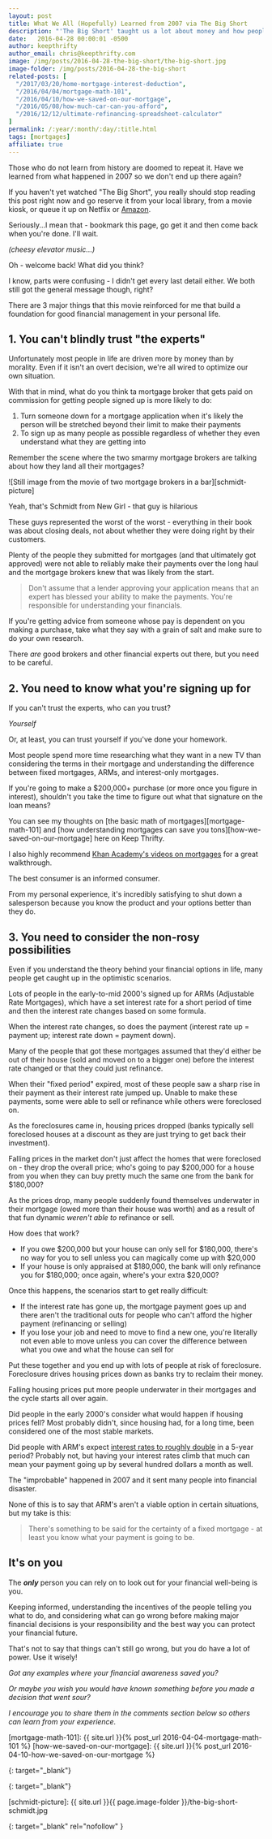 ```yaml
---
layout: post
title: What We All (Hopefully) Learned from 2007 via The Big Short
description: "'The Big Short' taught us a lot about money and how people behave based on their incentives. Did we actually learn from what happened in 2007?"
date:   2016-04-28 00:00:01 -0500
author: keepthrifty
author_email: chris@keepthrifty.com
image: /img/posts/2016-04-28-the-big-short/the-big-short.jpg
image-folder: /img/posts/2016-04-28-the-big-short
related-posts: [
  "/2017/03/20/home-mortgage-interest-deduction",
  "/2016/04/04/mortgage-math-101",
  "/2016/04/10/how-we-saved-on-our-mortgage",
  "/2016/05/08/how-much-car-can-you-afford",
  "/2016/12/12/ultimate-refinancing-spreadsheet-calculator"
]
permalink: /:year/:month/:day/:title.html
tags: [mortgages]
affiliate: true
---
```


Those who do not learn from history are doomed to repeat it. Have we learned from what happened in 2007 so we don't end up there again?

If you haven't yet watched "The Big Short", you really should stop reading this post right now and go reserve it from your local library, from a movie kiosk, or queue it up on Netflix or [Amazon][amazon-big-short].

Seriously...I mean that - bookmark this page, go get it and then come back when you're done.  I'll wait.

_(cheesy elevator music...)_

Oh - welcome back! What did you think?

I know, parts were confusing - I didn't get every last detail either. We both still got the general message though, right?

There are 3 major things that this movie reinforced for me that build a foundation for good financial management in your personal life.

## 1. You can't blindly trust "the experts" #

Unfortunately most people in life are driven more by money than by morality. Even if it isn't an overt decision, we're all wired to optimize our own situation.

With that in mind, what do you think ta mortgage broker that gets paid on commission for getting people signed up is more likely to do:

1. Turn someone down for a mortgage application when it's likely the person will be stretched beyond their limit to make their payments
2. To sign up as many people as possible regardless of whether they even understand what they are getting into

Remember the scene where the two smarmy mortgage brokers are talking about how they land all their mortgages?

![Still image from the movie of two mortgage brokers in a bar][schmidt-picture]

<div class="image-caption">Yeah, that's Schmidt from New Girl - that guy is hilarious</div>

These guys represented the worst of the worst - everything in their book was about closing deals, not about whether they were doing right by their customers.

Plenty of the people they submitted for mortgages (and that ultimately got approved) were not able to reliably make their payments over the long haul and the mortgage brokers knew that was likely from the start.

> Don't assume that a lender approving your application means that an expert has blessed your ability to make the payments. You're responsible for understanding your financials.

If you're getting advice from someone whose pay is dependent on you making a purchase, take what they say with a grain of salt and make sure to do your own research.

There _are_ good brokers and other financial experts out there, but you need to be careful.

## 2. You need to know what you're signing up for #

If you can't trust the experts, who can you trust?

_Yourself_

Or, at least, you can trust yourself if you've done your homework.

Most people spend more time researching what they want in a new TV than considering the terms in their mortgage and understanding the difference between fixed mortgages, ARMs, and interest-only mortgages.

If you're going to make a $200,000+ purchase (or more once you figure in interest), shouldn't you take the time to figure out what that signature on the loan means?

You can see my thoughts on [the basic math of mortgages][mortgage-math-101] and [how understanding mortgages can save you tons][how-we-saved-on-our-mortgage] here on Keep Thrifty.

I also highly recommend [Khan Academy's videos on mortgages][khan-academy-mortgages] for a great walkthrough.

The best consumer is an informed consumer.

From my personal experience, it's incredibly satisfying to shut down a salesperson because you know the product and your options better than they do.

## 3. You need to consider the non-rosy possibilities #

Even if you understand the theory behind your financial options in life, many people get caught up in the optimistic scenarios.

Lots of people in the early-to-mid 2000's signed up for ARMs (Adjustable Rate Mortgages), which have a set interest rate for a short period of time and then the interest rate changes based on some formula.

When the interest rate changes, so does the payment (interest rate up = payment up; interest rate down = payment down).

Many of the people that got these mortgages assumed that they'd either be out of their house (sold and moved on to a bigger one) before the interest rate changed or that they could just refinance.

When their "fixed period" expired, most of these people saw a sharp rise in their payment as their interest rate jumped up. Unable to make these payments, some were able to sell or refinance while others were foreclosed on.

As the foreclosures came in, housing prices dropped (banks typically sell foreclosed houses at a discount as they are just trying to get back their investment).

Falling prices in the market don't just affect the homes that were foreclosed on - they drop the overall price; who's going to pay $200,000 for a house from you when they can buy pretty much the same one from the bank for $180,000?

As the prices drop, many people suddenly found themselves underwater in their mortgage (owed more than their house was worth) and as a result of that fun dynamic _weren't able to_ refinance or sell.

How does that work?

- If you owe $200,000 but your house can only sell for $180,000, there's no way for you to sell unless you can magically come up with $20,000
- If your house is only appraised at $180,000, the bank will only refinance you for $180,000; once again, where's your extra $20,000?

Once this happens, the scenarios start to get really difficult:

- If the interest rate has gone up, the mortgage payment goes up and there aren't the traditional outs for people who can't afford the higher payment (refinancing or selling)
- If you lose your job and need to move to find a new one, you're literally not even able to move unless you can cover the difference between what you owe and what the house can sell for

Put these together and you end up with lots of people at risk of foreclosure. Foreclosure drives housing prices down as banks try to reclaim their money.

Falling housing prices put more people underwater in their mortgages and the cycle starts all over again.

Did people in the early 2000's consider what would happen if housing prices fell? Most probably didn't, since housing had, for a long time, been considered one of the most stable markets.

Did people with ARM's expect [interest rates to roughly double][bankrate-rates] in a 5-year period? Probably not, but having your interest rates climb that much can mean your payment going up by several hundred dollars a month as well.

The "improbable" happened in 2007 and it sent many people into financial disaster.

None of this is to say that ARM's aren't a viable option in certain situations, but my take is this:

> There's something to be said for the certainty of a fixed mortgage - at least you know what your payment is going to be.

## It's on you #

The ___only___ person you can rely on to look out for your financial well-being is you.

Keeping informed, understanding the incentives of the people telling you what to do, and considering what can go wrong before making major financial decisions is your responsibility and the best way you can protect your financial future.

That's not to say that things can't still go wrong, but you do have a lot of power. Use it wisely!

_Got any examples where your financial awareness saved you?_

_Or maybe you wish you would have known something before you made a decision that went sour?_

_I encourage you to share them in the comments section below so others can learn from your experience._

[mortgage-math-101]: {{ site.url }}{% post_url 2016-04-04-mortgage-math-101 %}
[how-we-saved-on-our-mortgage]: {{ site.url }}{% post_url 2016-04-10-how-we-saved-on-our-mortgage %}

[khan-academy-mortgages]: https://www.khanacademy.org/economics-finance-domain/core-finance/housing/mortgages-tutorial
{: target="_blank"}

[bankrate-rates]: http://www.bankrate.com/finance/mortgage-rates-history-0112.aspx
{: target="_blank"}

[schmidt-picture]: {{ site.url }}{{ page.image-folder }}/the-big-short-schmidt.jpg

[amazon-big-short]: http://amzn.to/25aPSsk
{: target="_blank" rel="nofollow" }
